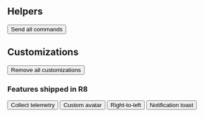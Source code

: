 ## Helpers

<button class="send-all" type="button">Send all commands</button>

## Customizations

<button class="customization" data-name="" type="button">Remove all customizations</button>

### Features shipped in R8

<button class="customization" data-name="collect-telemetry" type="button">Collect telemetry</button>
<button class="customization" data-name="custom-avatar" type="button">Custom avatar</button>
<button class="customization" data-name="right-to-left" type="button">Right-to-left</button>
<button class="customization" data-name="notification-toast" type="button">Notification toast</button>
